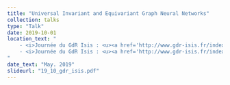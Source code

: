 ```yaml
---
title: "Universal Invariant and Equivariant Graph Neural Networks"
collection: talks
type: "Talk"
date: 2019-10-01
location_text: "
	- <i>Journée du GdR Isis : <u><a href='http://www.gdr-isis.fr/index.php?page=reunion&idreunion=387'>Graph Signal Processing</a></u></i><br>
	- <i>Journée du GdR Isis : <u><a href='http://www.gdr-isis.fr/index.php?page=reunion&idreunion=405'>Theory of Deep Learning</a></u></i>
"
date_text: "May. 2019"
slideurl: "19_10_gdr_isis.pdf"
---
```


